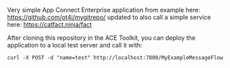 Very simple App Connect Enterprise application from example here: https://github.com/ot4i/mygitrepo/ updated to also call a simple service here: https://catfact.ninja/fact

After cloning this repository in the ACE Toolkit, you can deploy the application to a local test server and call it with: 

```curl -X POST -d "name=test" http://localhost:7800/MyExampleMessageFlow```


